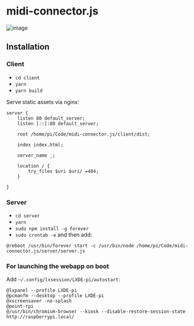 # midi-connector.js

![image](https://user-images.githubusercontent.com/697014/37869268-d7053b60-2fb4-11e8-86d9-792af696a91f.png)


## Installation

### Client

- `cd client`
- `yarn`
- `yarn build`

Serve static assets via nginx:

```
server {
	listen 80 default_server;
	listen [::]:80 default_server;

	root /home/pi/Code/midi-connector.js/client/dist;

	index index.html;

	server_name _;

	location / {
		try_files $uri $uri/ =404;
	}

}
```

### Server
- `cd server`
- `yarn`
- `sudo npm install -g forever`
- `sudo crontab -e` and then add:
```
@reboot /usr/bin/forever start -c /usr/bin/node /home/pi/Code/midi-connector.js/server/server.js
```

### For launching the webapp on boot
Add `~/.config/lxsession/LXDE-pi/autostart`:
```
@lxpanel --profile LXDE-pi
@pcmanfm --desktop --profile LXDE-pi
@xscreensaver -no-splash
@point-rpi
@/usr/bin/chromium-browser --kiosk --disable-restore-session-state http://raspberrypi.local/
```

	
